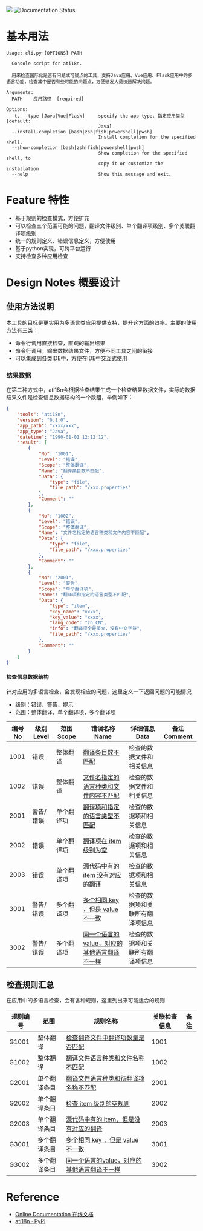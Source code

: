 ![](https://img.shields.io/pypi/v/ati18n.svg) ![Documentation Status](https://readthedocs.org/projects/ati18n/badge/?version=latest)

# 基本用法

```
Usage: cli.py [OPTIONS] PATH

  Console script for ati18n.

  用来检查国际化是否有问题或可疑点的工具，支持Java应用、Vue应用、Flask应用中的多语言功能，检查其中是否有些可能的问题点，方便研发人员快速解决问题。

Arguments:
  PATH    应用路径  [required]

Options:
  -t, --type [Java|Vue|Flask]     specify the app type. 指定应用类型  [default:
                                  Java]
  --install-completion [bash|zsh|fish|powershell|pwsh]
                                  Install completion for the specified shell.
  --show-completion [bash|zsh|fish|powershell|pwsh]
                                  Show completion for the specified shell, to
                                  copy it or customize the installation.
  --help                          Show this message and exit.
```

# Feature 特性

- 基于规则的检查模式，方便扩充
- 可以检查三个范围可能的问题，翻译文件级别、单个翻译项级别、多个关联翻译项级别
- 统一的规则定义、错误信息定义，方便使用
- 基于python实现，可跨平台运行
- 支持检查多种应用检查

# Design Notes 概要设计

## 使用方法说明

本工具的目标是更实用为多语言类应用提供支持，提升这方面的效率。主要的使用方法有三类：

- 命令行调用直接检查，直观的输出结果
- 命令行调用，输出数据结果文件，方便不同工具之间的衔接
- 可以集成到各类IDE中，方便在IDE中交互式使用

### 结果数据

在第二种方式中，ati18n会根据检查结果生成一个检查结果数据文件，实际的数据结果文件是检查信息数据结构的一个数组，举例如下：

```json
{
    "tools": "ati18n",
    "version": "0.1.0",
    "app_path": "/xxx/xxx",
    "app_type": "Java",
    "datetime": "1990-01-01 12:12:12",
    "result": [
        {
            "No": "1001",
            "Level": "错误",
            "Scope": "整体翻译",
            "Name": "翻译条目数不匹配",
            "Data": {
                "type": "file",
                "file_path": "/xxx.properties"
            },
            "Comment": ""
        },
        {
            "No": "1002",
            "Level": "错误",
            "Scope": "整体翻译",
            "Name": "文件名指定的语言种类和文件内容不匹配",
            "Data": {
                "type": "file",
                "file_path": "/xxx.properties"
            },
            "Comment": ""
        },
        {
            "No": "2001",
            "Level": "警告",
            "Scope": "单个翻译项",
            "Name": "翻译项和指定的语言类型不匹配",
            "Data": {
                "type": "item",
                "key_name": "xxxx",
                "key_value": "xxxx",
                "lang_code": "zh_CN",
                "info": "翻译项全是英文，没有中文字符",
                "file_path": "/xxx.properties"
            },
            "Comment": ""
        }
    ]
}
```



#### 检查信息数据结构

针对应用的多语言检查，会发现相应的问题，这里定义一下返回问题的可能情况

- 级别：错误、警告、提示
- 范围：整体翻译，单个翻译项，多个翻译项

| 编号 No | 级别 Level | 范围 Scope | 错误名称 Name                                                | 详细信息 Data                    | 备注 Comment |
| ------- | ---------- | ---------- | ------------------------------------------------------------ | -------------------------------- | ------------ |
| 1001    | 错误       | 整体翻译   | [翻译条目数不匹配](docs/error_info.md#1001翻译条目数不匹配)      | 检查的数据文件和相关信息         |              |
| 1002    | 错误       | 整体翻译   | [文件名指定的语言种类和文件内容不匹配](docs/error_info.md#1002文件名指定的语言种类和文件内容不匹配)            | 检查的数据文件和相关信息         |              |
| 2001    | 警告/错误  | 单个翻译项 | [翻译项和指定的语言类型不匹配](docs/error_info.md#2001翻译项和指定的语言类型不匹配)                   | 检查的数据项和相关信息           |              |
| 2002    | 错误       | 单个翻译项 | [翻译项在 item 级别为空](docs/error_info.md#2002翻译项在-item-级别为空)                              | 检查的数据项和相关信息           |              |
| 2003    | 错误       | 单个翻译项 | [源代码中有的 item 没有对应的翻译](docs/error_info.md#2003源代码中有的-item-没有对应的翻译)         | 检查的数据项和相关信息           |              |
| 3001    | 警告/错误  | 多个翻译项 | [多个相同 key ，但是 value 不一致](docs/error_info.md#3001多个相同-key-但是-value-不一致)         | 检查的数据项和关联所有翻译项信息 |              |
| 3002    | 警告/错误  | 多个翻译项 | [同一个语言的value，对应的其他语言翻译不一样](docs/error_info.md#3002同一个语言的value对应的其他语言翻译不一样) | 检查的数据项和关联所有翻译项信息 |              |



## 检查规则汇总

在应用中的多语言检查，会有各种规则，这里列出来可能适合的规则

| 规则编号 | 范围         | 规则名称                                                     | 关联检查信息 | 备注 |
| -------- | ------------ | ------------------------------------------------------------ | ------------ | ---- |
| G1001    | 整体翻译     | [检查翻译文件中翻译项数量是否匹配](docs/rule/G1001.md)       | 1001         |      |
| G1002    | 整体翻译     | [翻译文件语言种类和文件名称不匹配](docs/rule/G1002.md)       | 1002         |      |
| G2001    | 单个翻译条目 | [翻译文件语言种类和待翻译项名称不匹配](docs/rule/G2001.md)   | 2001         |      |
| G2002    | 单个翻译条目 | [检查 item 级别的空规则](docs/rule/G2002.md)                 | 2002         |      |
| G2003    | 单个翻译条目 | [源代码中有的 item，但是没有对应的翻译](docs/rule/G2003.md)  | 2003         |      |
| G3001    | 多个翻译条目 | [多个相同 key ，但是 value 不一致](docs/rule/G3001.md)       | 3001         |      |
| G3002    | 多个翻译条目 | [同一个语言的value，对应的其他语言翻译不一样](docs/rule/G3002.md) | 3002         |      |

# Reference

- [Online Documentation 在线文档](https://ati18n.readthedocs.io)
- [ati18n · PyPI](https://pypi.org/project/ati18n/) 
